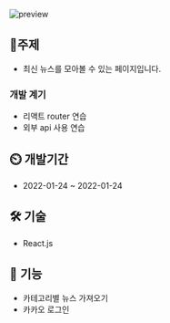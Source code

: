 ![preview]()

## 🎈주제

- 최신 뉴스를 모아볼 수 있는 페이지입니다.

### 개발 계기

- 리액트 router 연습
- 외부 api 사용 연습

## ⏲️ 개발기간

- 2022-01-24 ~ 2022-01-24

## 🛠 기술

- React.js

## 📌 기능

- 카테고리별 뉴스 가져오기
- 카카오 로그인
